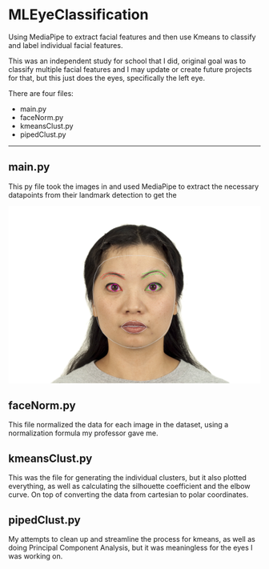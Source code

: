 # MLEyeClassification
Using MediaPipe to extract facial features and then use Kmeans to classify and label individual facial features.

This was an independent study for school that I did, original goal was to classify multiple facial features and I may update or create future projects for that, but this just does the eyes, specifically the left eye.

There are four files:
- main.py
- faceNorm.py
- kmeansClust.py
- pipedClust.py
------
## main.py
This py file took the images in and used MediaPipe to extract the necessary datapoints from their landmark detection to get the 

![The facial detection from MediaPipe](https://raw.githubusercontent.com/bware22/MLEyeClassification/main/test_img10.png)

## faceNorm.py
This file normalized the data for each image in the dataset, using a normalization formula my professor gave me.

## kmeansClust.py
This was the file for generating the individual clusters, but it also plotted everything, as well as calculating the silhouette coefficient and the elbow curve. On top of converting the data from cartesian to polar coordinates.
![]()
![]()
![]()
## pipedClust.py
My attempts to clean up and streamline the process for kmeans, as well as doing Principal Component Analysis, but it was meaningless for the eyes I was working on.
